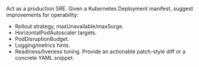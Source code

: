 Act as a production SRE. Given a Kubernetes Deployment manifest, suggest improvements for operability:
- Rollout strategy, maxUnavailable/maxSurge.
- HorizontalPodAutoscaler targets.
- PodDisruptionBudget.
- Logging/metrics hints.
- Readiness/liveness tuning.
Provide an actionable patch-style diff or a concrete YAML snippet.

